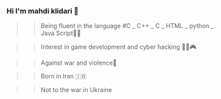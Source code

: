 ### Hi I'm mahdi klidari 👋

>>Being fluent in the language #C _ C++ _ C _ HTML _ python _ Java Script🧑‍🎓
 
>>Interest in game development and cyber hacking 🧑‍💻🎮
 
>>Against war and violence🚫

>>Born in Iran 🇮🇷

>>Not to the war in Ukraine


